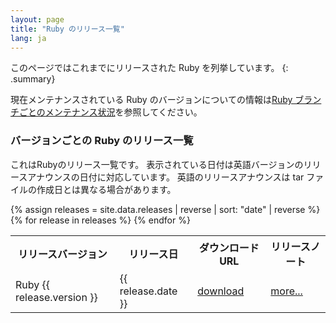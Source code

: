 ```yaml
---
layout: page
title: "Ruby のリリース一覧"
lang: ja
---
```


このページではこれまでにリリースされた Ruby を列挙しています。
{: .summary}

現在メンテナンスされている Ruby のバージョンについての情報は[Ruby ブランチごとのメンテナンス状況](../branches/)を参照してください。

### バージョンごとの Ruby のリリース一覧

これはRubyのリリース一覧です。
表示されている日付は英語バージョンのリリースアナウンスの日付に対応しています。
英語のリリースアナウンスは tar ファイルの作成日とは異なる場合があります。

<table class="release-list">
<tr>
<th>リリースバージョン</th>
<th>リリース日</th>
<th>ダウンロード URL</th>
<th>リリースノート</th>
</tr>
{% assign releases = site.data.releases | reverse | sort: "date" | reverse %}
{% for release in releases %}
<tr>
<td>Ruby {{ release.version }}</td>
<td>{{ release.date }}</td>
<td><a href="{{ release.url.gz }}">download</a></td>
<td><a href="{{ release.post }}">more...</a></td>
</tr>{% endfor %}
</table>
